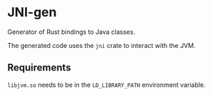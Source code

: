 JNI-gen
=======

Generator of Rust bindings to Java classes.

The generated code uses the `jni` crate to interact with the JVM.

Requirements
------------

`libjvm.so` needs to be in the `LD_LIBRARY_PATH` environment variable.
